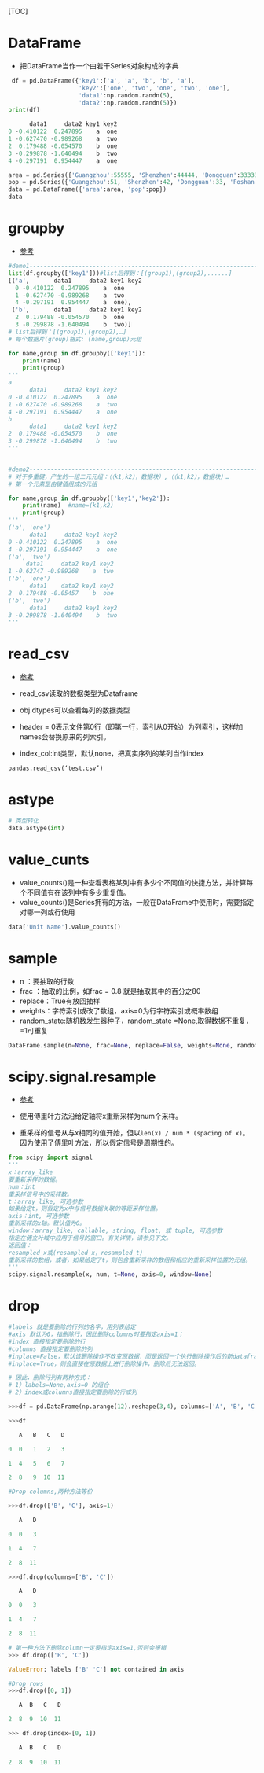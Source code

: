 [TOC]



# DataFrame

- 把DataFrame当作一个由若干Series对象构成的字典

```python
 df = pd.DataFrame({'key1':['a', 'a', 'b', 'b', 'a'],
                    'key2':['one', 'two', 'one', 'two', 'one'],
                    'data1':np.random.randn(5),
                    'data2':np.random.randn(5)})
print(df)

      data1     data2 key1 key2
0 -0.410122  0.247895    a  one
1 -0.627470 -0.989268    a  two
2  0.179488 -0.054570    b  one
3 -0.299878 -1.640494    b  two
4 -0.297191  0.954447    a  one

area = pd.Series({'Guangzhou':55555, 'Shenzhen':44444, 'Dongguan':33333, 'Foshan':22222, 'Zhuhai':11111})
pop = pd.Series({'Guangzhou':51, 'Shenzhen':42, 'Dongguan':33, 'Foshan':24, 'Zhuhai':15})
data = pd.DataFrame({'area':area, 'pop':pop})
data
```



# groupby

- [参考](https://blog.csdn.net/u013317445/article/details/85268877)

```python
#demo1----------------------------------------------------------------------
list(df.groupby(['key1']))#list后得到：[(group1),(group2),......]
[('a',       data1     data2 key1 key2
  0 -0.410122  0.247895    a  one
  1 -0.627470 -0.989268    a  two
  4 -0.297191  0.954447    a  one), 
 ('b',       data1     data2 key1 key2
  2  0.179488 -0.054570    b  one
  3 -0.299878 -1.640494    b  two)]
# list后得到：[(group1),(group2),…]
# 每个数据片(group)格式: (name,group)元组

for name,group in df.groupby(['key1']):
    print(name)
    print(group)
'''
a
      data1     data2 key1 key2
0 -0.410122  0.247895    a  one
1 -0.627470 -0.989268    a  two
4 -0.297191  0.954447    a  one
b
      data1     data2 key1 key2
2  0.179488 -0.054570    b  one
3 -0.299878 -1.640494    b  two
'''


#demo2-----------------------------------------------------------------------------
# 对于多重键，产生的一组二元元组：（（k1,k2），数据块）,（（k1,k2），数据块）…
# 第一个元素是由键值组成的元组

for name,group in df.groupby(['key1','key2']):
    print(name)  #name=(k1,k2)
    print(group)
'''
('a', 'one')
      data1     data2 key1 key2
0 -0.410122  0.247895    a  one
4 -0.297191  0.954447    a  one
('a', 'two')
     data1     data2 key1 key2
1 -0.62747 -0.989268    a  two
('b', 'one')
      data1    data2 key1 key2
2  0.179488 -0.05457    b  one
('b', 'two')
      data1     data2 key1 key2
3 -0.299878 -1.640494    b  two
'''
```





# read_csv

- [参考](https://www.jianshu.com/p/9c12fb248ccc)

- read_csv读取的数据类型为Dataframe
- obj.dtypes可以查看每列的数据类型
- header = 0表示文件第0行（即第一行，索引从0开始）为列索引，这样加names会替换原来的列索引。
- index_col:int类型，默认none，把真实序列的某列当作index

```python
pandas.read_csv(‘test.csv’)
```



# astype

```python
# 类型转化
data.astype(int) 
```



# value_cunts

- value_counts()是一种查看表格某列中有多少个不同值的快捷方法，并计算每个不同值有在该列中有多少重复值。
- value_counts()是Series拥有的方法，一般在DataFrame中使用时，需要指定对哪一列或行使用

```python
data['Unit Name'].value_counts()
```



# sample

- n ：要抽取的行数
- frac ：抽取的比例，如frac = 0.8 就是抽取其中的百分之80
- replace：True有放回抽样
- weights：字符索引或改了数组，axis=0为行字符索引或概率数组
- random_state:随机数发生器种子，random_state =None,取得数据不重复，=1可重复

```python
DataFrame.sample(n=None, frac=None, replace=False, weights=None, random_state=None, axis=None)[source]
```



# scipy.signal.resample

- [参考](https://vimsky.com/examples/usage/python-scipy.signal.resample.html)

- 使用傅里叶方法沿给定轴将x重新采样为num个采样。

- 重采样的信号从与x相同的值开始，但以`len(x) / num * (spacing of x)`。因为使用了傅里叶方法，所以假定信号是周期性的。

```python
from scipy import signal
'''
x：array_like
要重新采样的数据。
num：int
重采样信号中的采样数。
t：array_like, 可选参数
如果给定t，则假定为x中与信号数据关联的等距采样位置。
axis：int, 可选参数
重新采样的x轴。默认值为0。
window：array_like, callable, string, float, 或 tuple, 可选参数
指定在傅立叶域中应用于信号的窗口。有关详情，请参见下文。
返回值：
resampled_x或(resampled_x，resampled_t)
重新采样的数组，或者，如果给定了t，则包含重新采样的数组和相应的重新采样位置的元组。
'''
scipy.signal.resample(x, num, t=None, axis=0, window=None)
```



# drop

```python
#labels 就是要删除的行列的名字，用列表给定
#axis 默认为0，指删除行，因此删除columns时要指定axis=1；
#index 直接指定要删除的行
#columns 直接指定要删除的列
#inplace=False，默认该删除操作不改变原数据，而是返回一个执行删除操作后的新dataframe；
#inplace=True，则会直接在原数据上进行删除操作，删除后无法返回。

# 因此，删除行列有两种方式：
# 1）labels=None,axis=0 的组合
# 2）index或columns直接指定要删除的行或列

>>>df = pd.DataFrame(np.arange(12).reshape(3,4), columns=['A', 'B', 'C', 'D'])

>>>df

   A   B   C   D

0  0   1   2   3

1  4   5   6   7

2  8   9  10  11

#Drop columns,两种方法等价

>>>df.drop(['B', 'C'], axis=1)

   A   D

0  0   3

1  4   7

2  8  11

>>>df.drop(columns=['B', 'C'])

   A   D

0  0   3

1  4   7

2  8  11

# 第一种方法下删除column一定要指定axis=1,否则会报错
>>> df.drop(['B', 'C'])

ValueError: labels ['B' 'C'] not contained in axis

#Drop rows
>>>df.drop([0, 1])

   A  B   C   D

2  8  9  10  11

>>> df.drop(index=[0, 1])

   A  B   C   D
   
2  8  9  10  11

```

